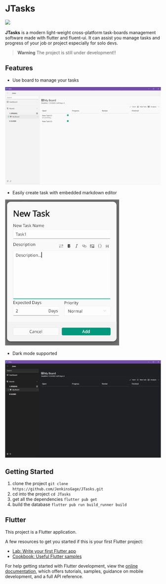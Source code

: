 # JTasks

<a title="Made with Fluent Design" href="https://github.com/bdlukaa/fluent_ui">
  <img
    src="https://img.shields.io/badge/fluent-design-blue?style=flat-square&color=7A7574&labelColor=0078D7"
  />
</a>
  
**JTasks** is a modern light-weight cross-platform task-boards management software made with flutter and fluent-ui. It can assist you manage tasks and progress of your job or project especially for solo devs.
> **Warning** The project is still under development!!

## Features

- Use board to manage your tasks
  
![Board](./images/T_Board.PNG)
  
- Easily create task with embedded markdown editor
  
![NewTask](./images/T_NewTask.PNG)
  
- Dark mode supported
  
![DarkMode](./images/T_DarkMode.PNG)

## Getting Started
1. clone the project
```git clone https://github.com/JenkinsGage/JTasks.git```
2. cd into the project
```cd JTasks```
3. get all the dependencies
```flutter pub get```
4. build the database
```flutter pub run build_runner build```

## Flutter

This project is a Flutter application.

A few resources to get you started if this is your first Flutter project:

- [Lab: Write your first Flutter app](https://docs.flutter.dev/get-started/codelab)
- [Cookbook: Useful Flutter samples](https://docs.flutter.dev/cookbook)

For help getting started with Flutter development, view the
[online documentation](https://docs.flutter.dev/), which offers tutorials, samples, guidance on
mobile development, and a full API reference.

